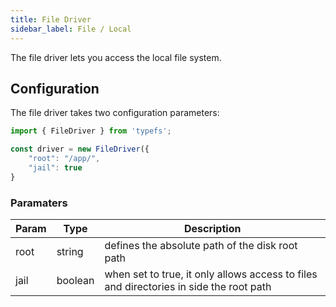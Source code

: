 ```yaml
---
title: File Driver
sidebar_label: File / Local
---
```


The file driver lets you access the local file system.

## Configuration
The file driver takes two configuration parameters:

```typescript
import { FileDriver } from 'typefs';

const driver = new FileDriver({
    "root": "/app/",
    "jail": true
}
```

### Paramaters

| Param | Type            | Description           |
|-------|-----------------|-----------------------|
| root  | string | defines the absolute path of the disk root path |
| jail  | boolean | when set to true, it only allows access to files and directories in side the root path |

